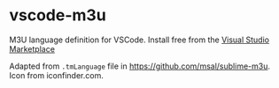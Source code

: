 # vscode-m3u

M3U language definition for VSCode.  Install free from the [Visual Studio Marketplace](https://marketplace.visualstudio.com/items?itemName=af4jm.vscode-m3u)

Adapted from `.tmLanguage` file in https://github.com/msal/sublime-m3u.  
Icon from iconfinder.com.
